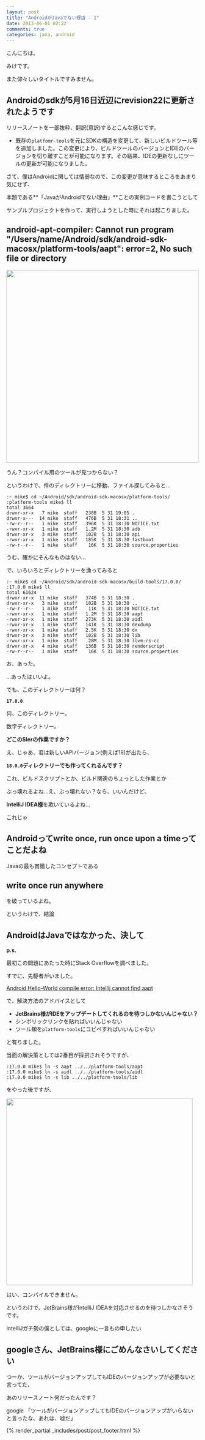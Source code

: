 ```yaml
---
layout: post
title: "AndroidがJavaでない理由 - 1"
date: 2013-06-01 02:22
comments: true
categories: java, android
---
```


こんにちは。

みけです。

また仰々しいタイトルですみません。

Androidのsdkが5月16日近辺にrevision22に更新されたようです
---

リリースノートを一部抜粋、翻訳(意訳)するとこんな感じです。

+ 既存の`platfomr-tools`を元にSDKの構造を変更して、新しいビルドツール等を追加しました。この変更により、ビルドツールのバージョンとIDEのバージョンを切り離すことが可能になります。その結果、IDEの更新なしにツールの更新が可能になりました。


さて、僕はAndroidに関しては情弱なので、この変更が意味するところをあまり気にせず、

本題である**「JavaがAndroidでない理由」**ことの実例コードを書こうとして

サンプルプロジェクトを作って、実行しようとした時にそれは起こりました。

android-apt-compiler: Cannot run program "/Users/name/Android/sdk/android-sdk-macosx/platform-tools/aapt": error=2, No such file or directory
---

<img src="https://pbs.twimg.com/media/BLlghpZCAAA8qOp.png:large" style="width : 504px;"/>

うん？コンパイル用のツールが見つからない？

というわけで、件のディレクトリーに移動、ファイル探してみると…

```
:~ mike$ cd ~/Android/sdk/android-sdk-macosx/platform-tools/
:platform-tools mike$ ll
total 3664
drwxr-xr-x   7 mike  staff   238B  5 31 19:05 .
drwxr-x---  14 mike  staff   476B  5 31 18:31 ..
-rw-r--r--   1 mike  staff   396K  5 31 18:30 NOTICE.txt
-rwxr-xr-x   1 mike  staff   1.2M  5 31 18:30 adb
drwxr-xr-x   3 mike  staff   102B  5 31 18:30 api
-rwxr-xr-x   1 mike  staff   185K  5 31 18:30 fastboot
-rw-r--r--   1 mike  staff    16K  5 31 18:30 source.properties
```

うむ、確かにそんなものはない…

で、いろいろとディレクトリーを漁ってみると

```
:~ mike$ cd ~/Android/sdk/android-sdk-macosx/build-tools/17.0.0/
:17.0.0 mike$ ll
total 61624
drwxr-xr-x  11 mike  staff   374B  5 31 18:30 .
drwxr-xr-x   3 mike  staff   102B  5 31 18:30 ..
-rw-r--r--   1 mike  staff    11K  5 31 18:30 NOTICE.txt
-rwxr-xr-x   1 mike  staff   1.2M  5 31 18:30 aapt
-rwxr-xr-x   1 mike  staff   273K  5 31 18:30 aidl
-rwxr-xr-x   1 mike  staff   141K  5 31 18:30 dexdump
-rwxr-xr-x   1 mike  staff   2.5K  5 31 18:30 dx
drwxr-xr-x   3 mike  staff   102B  5 31 18:30 lib
-rwxr-xr-x   1 mike  staff    28M  5 31 18:30 llvm-rs-cc
drwxr-xr-x   4 mike  staff   136B  5 31 18:30 renderscript
-rw-r--r--   1 mike  staff    16K  5 31 18:30 source.properties
```

お、あった。

…あったはいいよ。

でも、このディレクトリーは何？

**`17.0.0`**

何、このディレクトリー。

数字ディレクトリー。

**どこのSIerの作業ですか？**

え、じゃあ、君は新しいAPIバージョン(例えば18)が出たら、

**`18.0.0`ディレクトリーでも作ってくれるんです？**

これ、ビルドスクリプトとか、ビルド関連のちょっとした作業とか

ぶっ壊れるよね…え、ぶっ壊れない？なら、いいんだけど、

**IntelliJ IDEA様**を欺いているよね…

これじゃ

Androidって**write once, run once upon a time**ってことだよね
---

Javaの最も貫徹したコンセプトである

write once run anywhere
---

を破っているよね。

というわけで、結論

AndroidはJavaではなかった、決して
---


**p.s.**

最初この問題にあたった時にStack Overflowを調べました。

すでに、先駆者がいました。

[Android Hello-World compile error: Intellij cannot find aapt](http://stackoverflow.com/questions/16588969/android-hello-world-compile-error-intellij-cannot-find-aapt)

で、解決方法のアドバイスとして

+ **JetBrains様がIDEをアップデートしてくれるのを待つしかないんじゃない？**
+ シンボリックリンクを貼ればいいんじゃない
+ ツール類を`platform-tools`にコピペすればいいんじゃない

と有りました。

当面の解決策としては2番目が採択されそうですが、

```
:17.0.0 mike$ ln -s aapt ../../platform-tools/aapt
:17.0.0 mike$ ln -s aidl ../../platform-tools/aidl
:17.0.0 mike$ ln -s lib ../../platform-tools/lib
```

をやった後ですが、


<img src="https://googledrive.com/host/0B4hhdHWLP7RReVgzYzJvOHZJS2s" style="width : 488px;" />

はい、コンパイルできません。

というわけで、JetBrains様がIntelliJ IDEAを対応させるのを待つしかなさそうです。


IntelliJガチ勢の僕としては、googleに一言もの申したい

googleさん、JetBrains様にごめんなさいしてください
---

つーか、ツールがバージョンアップしてもIDEのバージョンアップが必要ないと言ってた、

あのリリースノート何だったんです？

google 「ツールがバージョンアップしてもIDEのバージョンアップがいらないと言ったな、あれは、嘘だ」


{% render_partial _includes/post/post_footer.html %}

